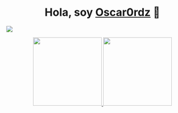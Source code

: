 <div align="center">
<h1 align="center">Hola, soy <a href="https://aristi.dev">Oscar0rdz</a> 👋</h1>
</div>
<img src="https://i.imgur.com/qQosIsx.png">

<p align="center">
<a href="(https://github.com/oscar0rdz)">
  <img height="180em" src="https://github-readme-stats-eight-theta.vercel.app/api?username=oscar0rdz&show_icons=true&theme=algolia&include_all_commits=true&count_private=true"/>
  <img height="180em" src="https://github-readme-stats-eight-theta.vercel.app/api/top-langs/?username=oscar0rdz&layout=compact&langs_count=8&theme=algolia"/>
</a>
</p>
